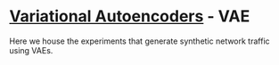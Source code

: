 # [Variational Autoencoders](https://arxiv.org/pdf/1312.6114.pdf) - VAE

Here we house the experiments that generate synthetic network traffic using VAEs.